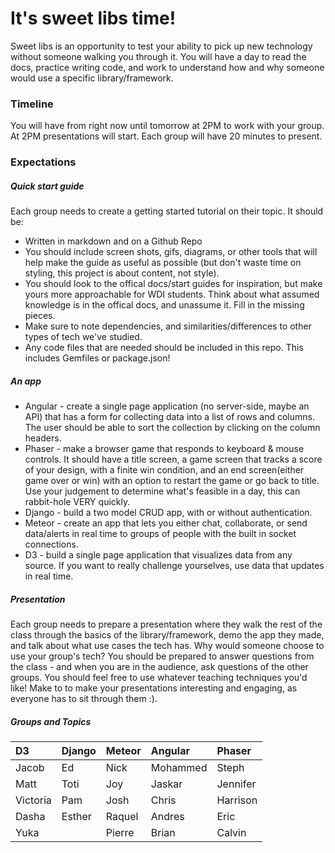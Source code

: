 # It's sweet libs time!

Sweet libs is an opportunity to test your ability to pick up new technology without someone walking you through it. You will have a day to read the docs, practice writing code, and work to understand how and why someone would use a specific library/framework.

### Timeline

You will have from right now until tomorrow at 2PM to work with your group. At 2PM presentations will start. Each group will have 20 minutes to present.

### Expectations

##### Quick start guide
Each group needs to create a getting started tutorial on their topic. It should be:

  - Written in markdown and on a Github Repo
  - You should include screen shots, gifs, diagrams, or other tools that will help make the guide as useful as possible (but don't waste time on styling, this project is about content, not style).
  - You should look to the offical docs/start guides for inspiration, but make yours more approachable for WDI students. Think about what assumed knowledge is in the offical docs, and unassume it. Fill in the missing pieces.
  - Make sure to note dependencies, and similarities/differences to other types of tech we've studied.
  - Any code files that are needed should be included in this repo. This includes Gemfiles or package.json!

##### An app
- Angular - create a single page application (no server-side, maybe an API) that has a form for collecting data into a list of rows and columns. The user should be able to sort the collection by clicking on the column headers.
- Phaser - make a browser game that responds to keyboard & mouse controls. It should have a title screen, a game screen that tracks a score of your design, with a finite win condition, and an end screen(either game over or win) with an option to restart the game or go back to title. Use your judgement to determine what's feasible in a day, this can rabbit-hole VERY quickly.  
- Django - build a two model CRUD app, with or without authentication.
- Meteor - create an app that lets you either chat, collaborate, or send data/alerts in real time to groups of people with the built in socket connections.
- D3 - build a single page application that visualizes data from any source. If you want to really challenge yourselves, use data that updates in real time.

##### Presentation
Each group needs to prepare a presentation where they walk the rest of the class through the basics of the library/framework, demo the app they made, and talk about what use cases the tech has. Why would someone choose to use your group's tech? You should be prepared to answer questions from the class - and when you are in the audience, ask questions of the other groups. You should feel free to use whatever teaching techniques you'd like! Make to to make your presentations interesting and engaging, as everyone has to sit through them :).

##### Groups and Topics

|D3       |Django     |Meteor   |Angular   |Phaser   |
|:--      |:--        |:--      |:--       |:--      |
|Jacob    |Ed         |Nick     |Mohammed  |Steph    |
|Matt     |Toti       |Joy      |Jaskar    |Jennifer |
|Victoria |Pam        |Josh     |Chris     |Harrison |
|Dasha    |Esther     |Raquel   |Andres    |Eric     |
|Yuka     |           |Pierre   |Brian     |Calvin   |
